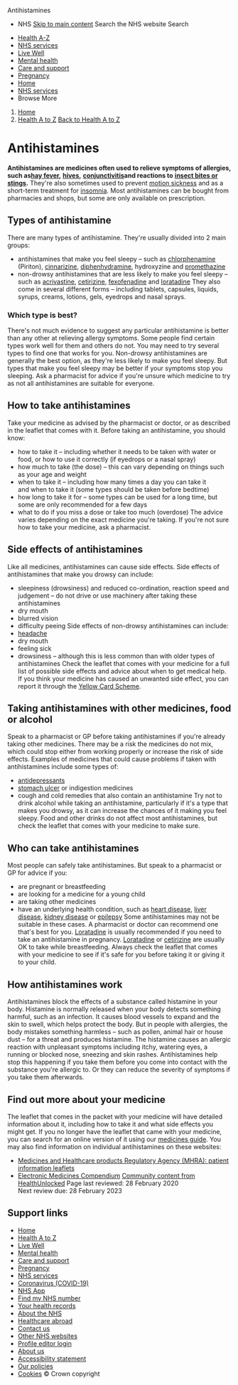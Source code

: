 
Antihistamines
 - NHS
[Skip to main content](#maincontent)
Search the NHS website
Search
* [Health A-Z](/conditions/)
* [NHS services](/nhs-services/)
* [Live Well](/live-well/)
* [Mental health](/mental-health/)
* [Care and support](/conditions/social-care-and-support-guide/)
* [Pregnancy](/pregnancy/)
* [Home](/)
* [NHS services](/nhs-services/)
* Browse
 More
1. [Home](/)
2. [Health A to Z](/conditions/)
[Back to 
 Health A to Z](/conditions/) 
# Antihistamines
**Antihistamines are medicines often used to relieve symptoms of allergies, such as**[**hay fever**](/conditions/hay-fever/)**,** [**hives**](/conditions/hives/)**,** [**conjunctivitis**](/conditions/conjunctivitis/)**and reactions to** [**insect bites or stings**](/conditions/insect-bites-and-stings/)**.**
They're also sometimes used to prevent [motion sickness](/conditions/motion-sickness/) and as a short-term treatment for [insomnia](/conditions/insomnia/treatment/).
Most antihistamines can be bought from pharmacies and shops, but some are only available on prescription.
## Types of antihistamine
There are many types of antihistamine.
They're usually divided into 2 main groups:
* antihistamines that make you feel sleepy – such as [chlorphenamine](/medicines/chlorphenamine-including-piriton/) (Piriton), [cinnarizine](/medicines/cinnarizine-old/), [diphenhydramine](/medicines/diphenhydramine/), hydroxyzine and [promethazine](/medicines/promethazine/)
* non-drowsy antihistamines that are less likely to make you feel sleepy – such as [acrivastine](/medicines/acrivastine/), [cetirizine](/medicines/cetirizine/), [fexofenadine](/medicines/fexofenadine/) and [loratadine](/medicines/loratadine/)
They also come in several different forms – including tablets, capsules, liquids, syrups, creams, lotions, gels, eyedrops and nasal sprays.
### Which type is best?
There's not much evidence to suggest any particular antihistamine is better than any other at relieving allergy symptoms.
Some people find certain types work well for them and others do not. You may need to try several types to find one that works for you.
Non-drowsy antihistamines are generally the best option, as they're less likely to make you feel sleepy. But types that make you feel sleepy may be better if your symptoms stop you sleeping.
Ask a pharmacist for advice if you're unsure which medicine to try as not all antihistamines are suitable for everyone.
## How to take antihistamines
Take your medicine as advised by the pharmacist or doctor, or as described in the leaflet that comes with it.
Before taking an antihistamine, you should know:
* how to take it – including whether it needs to be taken with water or food, or how to use it correctly (if eyedrops or a nasal spray)
* how much to take (the dose) – this can vary depending on things such as your age and weight
* when to take it – including how many times a day you can take it and when to take it (some types should be taken before bedtime)
* how long to take it for – some types can be used for a long time, but some are only recommended for a few days
* what to do if you miss a dose or take too much (overdose)
The advice varies depending on the exact medicine you're taking. If you're not sure how to take your medicine, ask a pharmacist.
## Side effects of antihistamines
Like all medicines, antihistamines can cause side effects.
Side effects of antihistamines that make you drowsy can include:
* sleepiness (drowsiness) and reduced co-ordination, reaction speed and judgement – do not drive or use machinery after taking these antihistamines
* dry mouth
* blurred vision
* difficulty peeing
Side effects of non-drowsy antihistamines can include:
* [headache](/conditions/headaches/)
* dry mouth
* feeling sick
* drowsiness – although this is less common than with older types of antihistamines
Check the leaflet that comes with your medicine for a full list of possible side effects and advice about when to get medical help.
If you think your medicine has caused an unwanted side effect, you can report it through the [Yellow Card Scheme](https://yellowcard.mhra.gov.uk/).
## Taking antihistamines with other medicines, food or alcohol
Speak to a pharmacist or GP before taking antihistamines if you're already taking other medicines.
There may be a risk the medicines do not mix, which could stop either from working properly or increase the risk of side effects.
Examples of medicines that could cause problems if taken with antihistamines include some types of:
* [antidepressants](/conditions/antidepressants/)
* [stomach ulcer](/conditions/stomach-ulcer/) or indigestion medicines
* cough and cold remedies that also contain an antihistamine
Try not to drink alcohol while taking an antihistamine, particularly if it's a type that makes you drowsy, as it can increase the chances of it making you feel sleepy.
Food and other drinks do not affect most antihistamines, but check the leaflet that comes with your medicine to make sure.
## Who can take antihistamines
Most people can safely take antihistamines.
But speak to a pharmacist or GP for advice if you:
* are pregnant or breastfeeding
* are looking for a medicine for a young child
* are taking other medicines
* have an underlying health condition, such as [heart disease](/conditions/coronary-heart-disease/), [liver disease](/conditions/liver-disease/), [kidney disease](/conditions/kidney-disease/) or [epilepsy](/conditions/epilepsy/)
Some antihistamines may not be suitable in these cases. A pharmacist or doctor can recommend one that's best for you.
[Loratadine](/medicines/loratadine/) is usually recommended if you need to take an antihistamine in pregnancy. [Loratadine](/medicines/loratadine/) or [cetirizine](/medicines/cetirizine/) are usually OK to take while breastfeeding.
Always check the leaflet that comes with your medicine to see if it's safe for you before taking it or giving it to your child.
## How antihistamines work
Antihistamines block the effects of a substance called histamine in your body.
Histamine is normally released when your body detects something harmful, such as an infection. It causes blood vessels to expand and the skin to swell, which helps protect the body.
But in people with allergies, the body mistakes something harmless – such as pollen, animal hair or house dust – for a threat and produces histamine. The histamine causes an allergic reaction with unpleasant symptoms including itchy, watering eyes, a running or blocked nose, sneezing and skin rashes.
Antihistamines help stop this happening if you take them before you come into contact with the substance you're allergic to. Or they can reduce the severity of symptoms if you take them afterwards.
## Find out more about your medicine
The leaflet that comes in the packet with your medicine will have detailed information about it, including how to take it and what side effects you might get.
If you no longer have the leaflet that came with your medicine, you can search for an online version of it using our [medicines guide](/common-health-questions/medicines/).
You may also find information on individual antihistamines on these websites:
* [Medicines and Healthcare products Regulatory Agency (MHRA): patient information leaflets](http://www.mhra.gov.uk/spc-pil/)
* [Electronic Medicines Compendium](https://www.medicines.org.uk/emc/)
[Community content from HealthUnlocked](https://healthunlocked.com)
 Page last reviewed: 28 February 2020  
 Next review due: 28 February 2023
 
## Support links
* [Home](/)
* [Health A to Z](/conditions/)
* [Live Well](/live-well/)
* [Mental health](/mental-health/)
* [Care and support](/conditions/social-care-and-support-guide/)
* [Pregnancy](/pregnancy/)
* [NHS services](/nhs-services/)
* [Coronavirus (COVID-19)](/conditions/coronavirus-covid-19/)
* [NHS App](/nhs-app/)
* [Find my NHS number](/nhs-services/online-services/find-nhs-number/)
* [Your health records](/using-the-nhs/about-the-nhs/your-health-records/)
* [About the NHS](/using-the-nhs/about-the-nhs/)
* [Healthcare abroad](/using-the-nhs/healthcare-abroad/apply-for-a-free-uk-global-health-insurance-card-ghic/)
* [Contact us](/contact-us/)
* [Other NHS websites](/nhs-sites/)
* [Profile editor login](/our-policies/profile-editor-login/)
* [About us](/about-us/)
* [Accessibility statement](/accessibility-statement/)
* [Our policies](/our-policies/)
* [Cookies](/our-policies/cookies-policy/)
© Crown copyright
